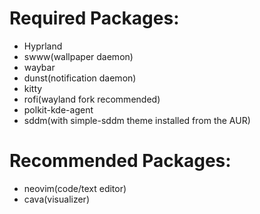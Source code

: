 # Required Packages:
- Hyprland
- swww(wallpaper daemon)
- waybar
- dunst(notification daemon)
- kitty
- rofi(wayland fork recommended)
- polkit-kde-agent
- sddm(with simple-sddm theme installed from the AUR)
# Recommended Packages:
- neovim(code/text editor)
- cava(visualizer)


